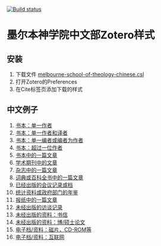[![Build status](https://ci.appveyor.com/api/projects/status/5iy5b7t8x8avp4rw/branch/master?svg=true)](https://ci.appveyor.com/project/YingbiaoWang/mstc-csl/branch/master)

# 墨尔本神学院中文部Zotero样式

## 安装

1. 下载文件 [melbourne-school-of-theology-chinese.csl](https://github.com/yingbiao/mstc-csl/raw/master/melbourne-school-of-theology-chinese.csl)
2. 打开Zotero的Preferences
3. 在Cite标签页添加下载的样式


## 中文例子
  1. [书本：单一作者](docs/BookSingleAuthorChinese.md)
  2. [书本：单一作者和译者](docs/BookSingleAuthorWithEditorChinese.md)
  3. [书本：单一编者或编者为作者](docs/BookEditorChinese.md)
  4. [书本：超过一位作者](docs/BookMultipleAuthorsChinese.md)
  5. [书本中的一篇文章](docs/BookSectionChinese.md)
  6. [学术期刊中的文章](docs/JournalArticleChinese.md)
  7. [杂志中的一篇文章](docs/MagazineArticleChinese.md)
  8. [词典或百科全书中的一篇文章](docs/DictionaryEntryChinese.md)
  9. [已经出版的会议记录或档](docs/ReportWithEditorChinese.md)
  10. [统计资料或政府部门的年鉴](docs/ReportChinese.md)
  11. [报纸中的一篇文章](docs/NewsPaperArticleChinese.md)
  12. [未经出版的访谈记录](docs/InterviewChinese.md)
  13. [未经出版的资料：书信](docs/LetterChinese.md)
  14. [未经出版的资料：博/硕士论文](docs/ThesisChinese.md)
  15. [电子档/资料：磁片，CD-ROM等](docs/VideoRecordingChinese.md)
  15. [电子档/资料：互联网](docs/WebPageChinese.md)
